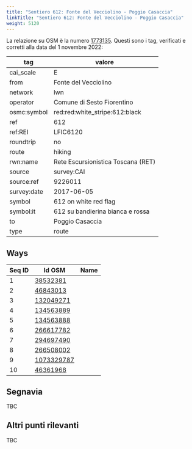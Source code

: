 ```yaml
---
title: "Sentiero 612: Fonte del Vecciolino - Poggio Casaccia"
linkTitle: "Sentiero 612: Fonte del Vecciolino - Poggio Casaccia"
weight: 5120
---
```


La relazione su OSM è la numero [1773135]. Questi sono i tag, verificati e corretti alla data del 1 novembre 2022:

| tag         | valore                                                 |
|-------------|--------------------------------------------------------|
| cai_scale   | E                                                      |
| from        | Fonte del Vecciolino                                   |
| network     | lwn                                                    |
| operator    | Comune di Sesto Fiorentino                             |
| osmc:symbol | red:red:white_stripe:612:black                         |
| ref         | 612                                                    |
| ref:REI     | LFIC6120                                               |
| roundtrip   | no                                                     |
| route       | hiking                                                 |
| rwn:name    | Rete Escursionistica Toscana (RET)                     |
| source      | survey:CAI                                             |
| source:ref  | 9226011                                                |
| survey:date | 2017-06-05                                             |
| symbol      | 612 on white red flag                                  |
| symbol:it   | 612 su bandierina bianca e rossa                       |
| to          | Poggio Casaccia                                        |
| type        | route                                                  |

## Ways

| Seq ID | Id OSM       | Name                         |
|--------|--------------|------------------------------|
|  1     | [38532381]   |                              |
|  2     | [46843013]   |                              |
|  3     | [132049271]  |                              |
|  4     | [134563889]  |                              |
|  5     | [134563888]  |                              |
|  6     | [266617782]  |                              |
|  7     | [294697490]  |                              |
|  8     | [266508002]  |                              |
|  9     | [1073329787] |                              |
| 10     | [46361968]   |                              |

## Segnavia

TBC

## Altri punti rilevanti

TBC

[1773135]:https://www.openstreetmap.org/relation/1773135

[38532381]:https://www.openstreetmap.org/way/38532381
[46843013]:https://www.openstreetmap.org/way/46843013
[132049271]:https://www.openstreetmap.org/way/132049271
[134563889]:https://www.openstreetmap.org/way/134563889
[134563888]:https://www.openstreetmap.org/way/134563888
[266617782]:https://www.openstreetmap.org/way/266617782
[294697490]:https://www.openstreetmap.org/way/294697490
[266508002]:https://www.openstreetmap.org/way/266508002
[1073329787]:https://www.openstreetmap.org/way/1073329787
[46361968]:https://www.openstreetmap.org/way/46361968

